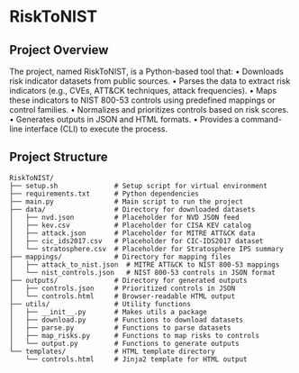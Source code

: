 # RiskToNIST
## Project Overview
The project, named RiskToNIST, is a Python-based tool that:
•  Downloads risk indicator datasets from public sources.
•  Parses the data to extract risk indicators (e.g., CVEs, ATT&CK techniques, attack frequencies).
•  Maps these indicators to NIST 800-53 controls using predefined mappings or control families.
•  Normalizes and prioritizes controls based on risk scores.
•  Generates outputs in JSON and HTML formats.
•  Provides a command-line interface (CLI) to execute the process.

## Project Structure
```
RiskToNIST/
├── setup.sh              # Setup script for virtual environment
├── requirements.txt      # Python dependencies
├── main.py               # Main script to run the project
├── data/                 # Directory for downloaded datasets
│   ├── nvd.json          # Placeholder for NVD JSON feed
│   ├── kev.csv           # Placeholder for CISA KEV catalog
│   ├── attack.json       # Placeholder for MITRE ATT&CK data
│   ├── cic_ids2017.csv   # Placeholder for CIC-IDS2017 dataset
│   └── stratosphere.csv  # Placeholder for Stratosphere IPS summary
├── mappings/             # Directory for mapping files
│   ├── attack_to_nist.json  # MITRE ATT&CK to NIST 800-53 mappings
│   └── nist_controls.json   # NIST 800-53 controls in JSON format
├── outputs/              # Directory for generated outputs
│   ├── controls.json     # Prioritized controls in JSON
│   └── controls.html     # Browser-readable HTML output
├── utils/                # Utility functions
│   ├── __init__.py       # Makes utils a package
│   ├── download.py       # Functions to download datasets
│   ├── parse.py          # Functions to parse datasets
│   ├── map_risks.py      # Functions to map risks to controls
│   └── output.py         # Functions to generate outputs
└── templates/            # HTML template directory
    └── controls.html     # Jinja2 template for HTML output
```
